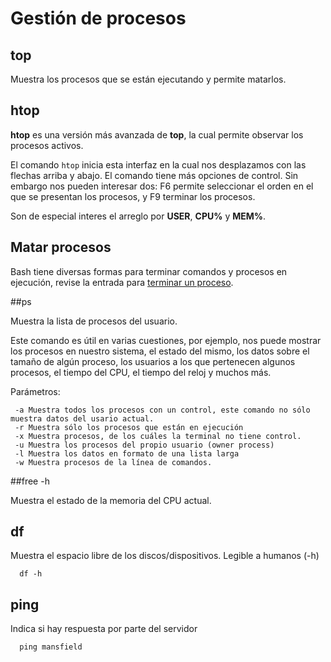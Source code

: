 Gestión de procesos
===================


## top
Muestra los procesos que se están ejecutando y permite matarlos.

## htop

**htop** es una versión más avanzada de **top**, la cual permite observar los procesos activos.

El comando `htop` inicia esta interfaz en la cual nos desplazamos con las flechas arriba y abajo. El comando tiene más opciones de control. Sin embargo nos pueden interesar dos: F6 permite seleccionar el orden en el que se presentan los procesos, y F9 terminar los procesos.

Son de especial interes el arreglo por __USER__, __CPU%__ y __MEM%__.

## Matar procesos ##

Bash tiene diversas formas para terminar comandos y procesos en ejecución, revise la entrada para [terminar un proceso](./Bash:-kill).

##ps

Muestra la lista de procesos del usuario.

Este comando es útil en varias cuestiones, por ejemplo, nos puede mostrar los procesos en nuestro sistema, el estado del mismo, los datos sobre el tamaño de algún proceso, los usuarios a los que pertenecen algunos procesos, el tiempo del CPU, el tiempo del reloj y muchos más.

Parámetros:

     -a Muestra todos los procesos con un control, este comando no sólo muestra datos del usario actual.
     -r Muestra sólo los procesos que están en ejecución
     -x Muestra procesos, de los cuáles la terminal no tiene control.
     -u Muestra los procesos del propio usuario (owner process)
     -l Muestra los datos en formato de una lista larga
     -w Muestra procesos de la línea de comandos.

##free -h

Muestra el estado de la memoria del CPU actual.

## df

Muestra el espacio libre de los discos/dispositivos. Legible a humanos (-h)

      df -h

## ping

Indica si hay respuesta por parte del servidor

      ping mansfield
